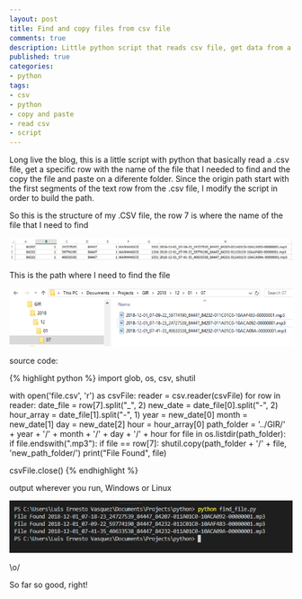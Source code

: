 ```yaml
---
layout: post
title: Find and copy files from csv file
comments: true
description: Little python script that reads csv file, get data from a specific row, and find and copy file based from the row data
published: true
categories:
- python
tags:
- csv
- python
- copy and paste
- read csv
- script
---
```


Long live the blog, this is a little script with python that basically read a .csv file, get a specific row with the name of the file that I needed to find and the copy the file and paste on a diferente folder. Since the origin path start with the first segments of the text row from the .csv file, I modify the script in order to build the path.

So this is the structure of my .CSV file, the row 7 is where the name of the file that I need to find

<div class="row previews" align="center">
		<img class="img-responsive" alt="DataTable to Pivot DataTable" src="/images/csv_file.png">
</div>

This is the path where I need to find the file

<div class="row previews" align="center">
		<img class="img-responsive" alt="DataTable to Pivot DataTable" src="/images/path_files.png">
</div>

source code:

{% highlight python %} 
import glob, os, csv, shutil

with open('file.csv', 'r') as csvFile:
    reader = csv.reader(csvFile)
    for row in reader:
        date_file = row[7].split("_", 2)
        new_date = date_file[0].split("-", 2)
        hour_array = date_file[1].split("-", 1)
        year = new_date[0]
        month = new_date[1]
        day = new_date[2]
        hour = hour_array[0]
        path_folder = '../GIR/' + year + '/' + month + '/' + day + '/' + hour
        for file in os.listdir(path_folder):
            if file.endswith(".mp3"):
                if file == row[7]:
                    shutil.copy(path_folder + '/' + file, 'new_path_folder/')
                    print("File Found", file)
                             
csvFile.close()
{% endhighlight %}

output wherever you run, Windows or Linux

<div class="row previews" align="center">
		<img class="img-responsive" alt="DataTable to Pivot DataTable" src="/images/output_find_file.png">
</div>

\o/

So far so good, right!